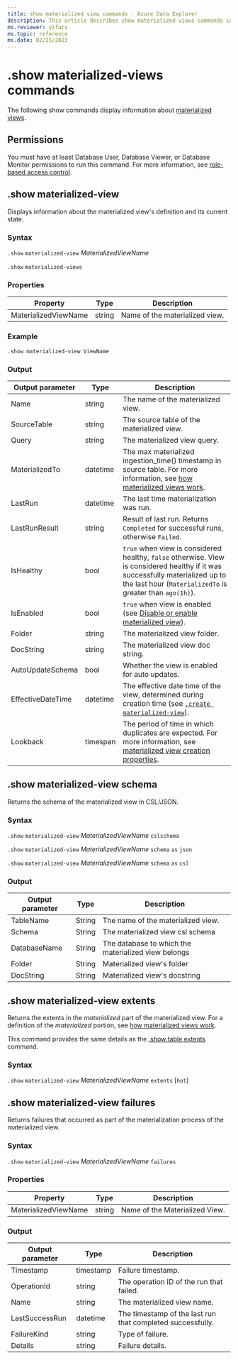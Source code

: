 ```yaml
---
title: show materialized view commands - Azure Data Explorer
description: This article describes show materialized views commands in Azure Data Explorer.
ms.reviewer: yifats
ms.topic: reference
ms.date: 02/21/2023
---
```


# .show materialized-views commands

The following show commands display information about [materialized views](materialized-view-overview.md).

## Permissions

You must have at least Database User, Database Viewer, or Database Monitor permissions to run this command. For more information, see [role-based access control](../access-control/role-based-access-control.md).

## .show materialized-view

Displays information about the materialized view's definition and its current state.

### Syntax

`.show` `materialized-view` *MaterializedViewName*

`.show` `materialized-views`

### Properties

|Property|Type|Description
|----------------|-------|---|
|MaterializedViewName|string|Name of the materialized view.|

### Example

```kusto
.show materialized-view ViewName
```

### Output

|Output parameter |Type |Description
|---|---|---
|Name  |string |The name of the materialized view.
|SourceTable|string|The source table of the materialized view.
|Query|string|The materialized view query.
|MaterializedTo|datetime|The max materialized ingestion_time() timestamp in source table. For more information, see [how materialized views work](materialized-view-overview.md#how-materialized-views-work).
|LastRun|datetime |The last time materialization was run.
|LastRunResult|string|Result of last run. Returns `Completed` for successful runs, otherwise `Failed`.
|IsHealthy|bool|`true` when view is considered healthy, `false` otherwise. View is considered healthy if it was successfully materialized up to the last hour (`MaterializedTo` is greater than `ago(1h)`).
|IsEnabled|bool|`true` when view is enabled (see [Disable or enable materialized view](materialized-view-enable-disable.md)).
|Folder|string|The materialized view folder.
|DocString|string|The materialized view doc string.
|AutoUpdateSchema|bool|Whether the view is enabled for auto updates.
|EffectiveDateTime|datetime|The effective date time of the view, determined during creation time (see [`.create materialized-view`](materialized-view-create.md#create-materialized-view)).
|Lookback|timespan|The period of time in which duplicates are expected. For more information, see [materialized view creation properties](materialized-view-create#properties).

## .show materialized-view schema

Returns the schema of the materialized view in CSL/JSON.

### Syntax

`.show` `materialized-view` *MaterializedViewName* `cslschema`

`.show` `materialized-view` *MaterializedViewName* `schema` `as` `json`

`.show` `materialized-view` *MaterializedViewName* `schema` `as` `csl`

### Output

| Output parameter | Type   | Description                                               |
|------------------|--------|-----------------------------------------------------------|
| TableName        | String | The name of the materialized view.                        |
| Schema           | String | The materialized view csl schema                          |
| DatabaseName     | String | The database to which the materialized view belongs       |
| Folder           | String | Materialized view's folder                                |
| DocString        | String | Materialized view's docstring                             |

## .show materialized-view extents

Returns the extents in the *materialized* part of the materialized view. For a definition of the *materialized* portion, see [how materialized views work](materialized-view-overview.md#how-materialized-views-work).

This command provides the same details as the [.show table extents](../show-extents.md#table-scope) command.

### Syntax

`.show` `materialized-view` *MaterializedViewName* `extents` [`hot`]
 
## .show materialized-view failures

Returns failures that occurred as part of the materialization process of the materialized view.

### Syntax

`.show` `materialized-view` *MaterializedViewName* `failures`

### Properties

|Property|Type|Description
|----------------|-------|---|
|MaterializedViewName|string|Name of the Materialized View.|

### Output

|Output parameter |Type |Description
|---|---|---
|Timestamp  |timestamp |Failure timestamp.
|OperationId  |string |The operation ID of the run that failed.
|Name|string|The materialized view name.
|LastSuccessRun|datetime|The timestamp of the last run that completed successfully.
|FailureKind|string|Type of failure.
|Details|string|Failure details.

